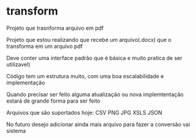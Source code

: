# transform
Projeto que trasnforma arquivo em pdf

Projeto que estou realizando que recebe um arquivo(.docx) que o transforma em um arquivo pdf

Deve conter uma interface padrão que é básica e muito pratica de ser utilizavel)

Código tem um estrutura muito, com uma boa escalabilidade e implementação

Quando precisar ser feito alguma atualização ou nova implemtentação estará de grande forma para ser feito

Arquivos que são suportados hoje:
CSV
PNG
JPG
XSLS
JSON

No futuro desejo adicionar ainda mais arquivo para fazer a conversão vai sistema
